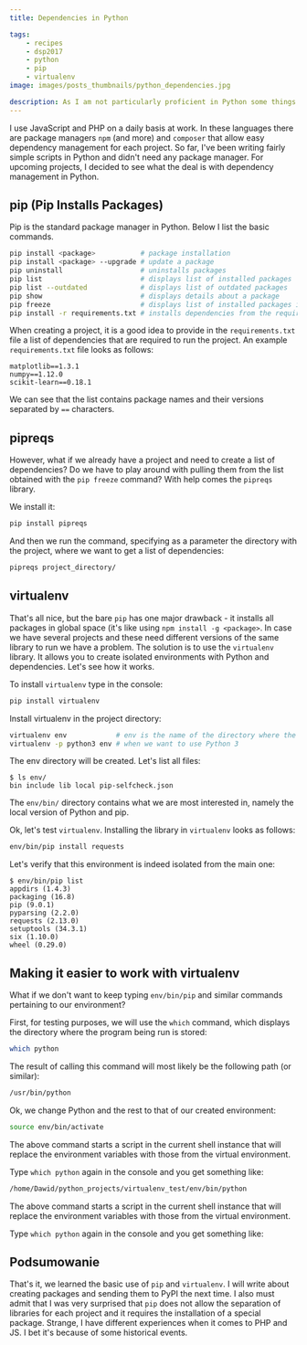 ```yaml
---
title: Dependencies in Python

tags:
    - recipes
    - dsp2017
    - python
    - pip
    - virtualenv
image: images/posts_thumbnails/python_dependencies.jpg

description: As I am not particularly proficient in Python some things are new to me. This time a post about how dependencies management look in Python compared to other languages I know.
---
```

I use JavaScript and PHP on a daily basis at work. In these languages there are package managers `npm` (and more) and `composer` that allow easy dependency management for each project. So far, I've been writing fairly simple scripts in Python and didn't need any package manager. For upcoming projects, I decided to see what the deal is with dependency management in Python.

<!-- truncate -->

## pip (Pip Installs Packages)

Pip is the standard package manager in Python. Below I list the basic commands.

```bash
pip install <package>           # package installation
pip install <package> --upgrade # update a package
pip uninstall                   # uninstalls packages
pip list                        # displays list of installed packages
pip list --outdated             # displays list of outdated packages
pip show                        # displays details about a package
pip freeze                      # displays list of installed packages in requirements.txt file format
pip install -r requirements.txt # installs dependencies from the requirements.txt file
```

When creating a project, it is a good idea to provide in the `requirements.txt` file a list of dependencies that are required to run the project. An example `requirements.txt` file looks as follows:

```
matplotlib==1.3.1
numpy==1.12.0
scikit-learn==0.18.1
```

We can see that the list contains package names and their versions separated by `==` characters.

## pipreqs

However, what if we already have a project and need to create a list of dependencies? Do we have to play around with pulling them from the list obtained with the `pip freeze` command? With help comes the `pipreqs` library.

We install it:

```bash
pip install pipreqs
```

And then we run the command, specifying as a parameter the directory with the project, where we want to get a list of dependencies:

```bash
pipreqs project_directory/
```

## virtualenv

That's all nice, but the bare `pip` has one major drawback - it installs all packages in global space (it's like using `npm install -g <package>`. In case we have several projects and these need different versions of the same library to run we have a problem. The solution is to use the `virtualenv` library. It allows you to create isolated environments with Python and dependencies. Let's see how it works.

To install `virtualenv` type in the console:

```bash
pip install virtualenv
```

Install virtualenv in the project directory:

```bash
virtualenv env            # env is the name of the directory where the environment will be
virtualenv -p python3 env # when we want to use Python 3
```

The env directory will be created. Let's list all files:

```shell-session
$ ls env/
bin include lib local pip-selfcheck.json
```

The `env/bin/` directory contains what we are most interested in, namely the local version of Python and pip.

Ok, let's test `virtualenv`. Installing the library in `virtualenv` looks as follows:

```bash
env/bin/pip install requests
```

Let's verify that this environment is indeed isolated from the main one:

```shell-session
$ env/bin/pip list
appdirs (1.4.3)
packaging (16.8)
pip (9.0.1)
pyparsing (2.2.0)
requests (2.13.0)
setuptools (34.3.1)
six (1.10.0)
wheel (0.29.0)
```

## Making it easier to work with virtualenv

What if we don't want to keep typing `env/bin/pip` and similar commands pertaining to our environment?

First, for testing purposes, we will use the `which` command, which displays the directory where the program being run is stored:

```bash
which python
```

The result of calling this command will most likely be the following path (or similar):

```bash
/usr/bin/python
```

Ok, we change Python and the rest to that of our created environment:

```bash
source env/bin/activate
```

The above command starts a script in the current shell instance that will replace the environment variables with those from the virtual environment.

Type `which python` again in the console and you get something like:

```bash
/home/Dawid/python_projects/virtualenv_test/env/bin/python
```

The above command starts a script in the current shell instance that will replace the environment variables with those from the virtual environment.

Type `which python` again in the console and you get something like:

## Podsumowanie

That's it, we learned the basic use of `pip` and `virtualenv`. I will write about creating packages and sending them to PyPI the next time. I also must admit that I was very surprised that `pip` does not allow the separation of libraries for each project and it requires the installation of a special package. Strange, I have different experiences when it comes to PHP and JS. I bet it's because of some historical events.
